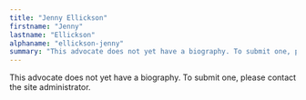 ```yaml
---
title: "Jenny Ellickson"
firstname: "Jenny"
lastname: "Ellickson"
alphaname: "ellickson-jenny"
summary: "This advocate does not yet have a biography. To submit one, please contact the site administrator."
---
```

This advocate does not yet have a biography. To submit one, please contact the site administrator.

